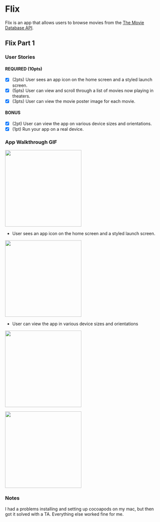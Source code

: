 # Flix

Flix is an app that allows users to browse movies from the [The Movie Database API](http://docs.themoviedb.apiary.io/#).

## Flix Part 1

### User Stories

#### REQUIRED (10pts)
- [x] (2pts) User sees an app icon on the home screen and a styled launch screen.
- [x] (5pts) User can view and scroll through a list of movies now playing in theaters.
- [x] (3pts) User can view the movie poster image for each movie.

#### BONUS
- [x] (2pt) User can view the app on various device sizes and orientations.
- [x] (1pt) Run your app on a real device.

### App Walkthrough GIF
<img src="http://g.recordit.co/rpUFiAbnC5.gif" width=250><br>


- User sees an app icon on the home screen and a styled launch screen.

<img src="http://g.recordit.co/gbEMvDi53F.gif" width=250><br>


- User can view the app in various device sizes and orientations

<img src="http://g.recordit.co/vFnktSaAn6.gif" width=250><br>


<img src="http://g.recordit.co/UnQQDhhujV.gif" width=250><br>


### Notes
I had a problems installing and setting up cocoapods on my mac, but then got it solved with a TA. Everything else worked fine for me.
